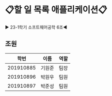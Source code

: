 # 📋할 일 목록 애플리케이션📋
▶ 23-1학기 소프트웨어공학 6조◀

## 조원

학번 | 이름 | 역할
:--:|:--:|:--:
201910885 | 기원준 | 팀장
201910896 | 박원우 | 팀원
201910897 | 박준성 | 팀원